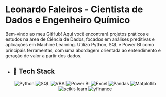 # Leonardo Faleiros - Cientista de Dados e Engenheiro Químico
Bem-vindo ao meu GitHub! Aqui você encontrará projetos práticos e estudos na área de Ciência de Dados, focados em análises preditivas e aplicações em Machine Learning. Utilizo Python, SQL e Power BI como principais ferramentas, com uma abordagem orientada ao entendimento e geração de valor a partir dos dados.


- ## 🚀 Tech Stack

<div align="center">
  
  ![Python](https://img.shields.io/badge/-Python-3776AB?style=for-the-badge&logo=python&logoColor=white)
  ![SQL](https://img.shields.io/badge/-SQL-336791?style=for-the-badge&logo=postgresql&logoColor=white)
  ![VBA](https://img.shields.io/badge/-VBA-217346?style=for-the-badge&logo=microsoft-excel&logoColor=white)
  ![Power BI](https://img.shields.io/badge/-Power%20BI-F2C811?style=for-the-badge&logo=power-bi&logoColor=black)
  ![Excel](https://img.shields.io/badge/-Excel-217346?style=for-the-badge&logo=microsoft-excel&logoColor=white)
  ![Pandas](https://img.shields.io/badge/-Pandas-150458?style=for-the-badge&logo=pandas&logoColor=white)
  ![Matplotlib](https://img.shields.io/badge/-Matplotlib-ffffff?style=for-the-badge&logo=plotly&logoColor=blue)
  ![scikit-learn](https://img.shields.io/badge/-Scikit%20Learn-F7931E?style=for-the-badge&logo=scikit-learn&logoColor=white)
  ![yfinance](https://img.shields.io/badge/-YFinance-0033cc?style=for-the-badge&logo=yahoo&logoColor=white)
</div>
